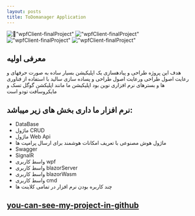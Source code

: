 ```yaml
---
layout: posts
title: ToDomanager Application
---
```

!["ٌwpfClient-finalProject"](../assets/ToDoManagerAppImages/1.jpg)
!["wpfClient-finalProject"](../assets/ToDoManagerAppImages/2.jpg)
!["wpfClient-finalProject"](../assets/ToDoManagerAppImages/3.jpg)
!["wpfClient-finalProject"](../assets/ToDoManagerAppImages/4.jpg)
## معرفی اولیه
هدف این پروژه طراحی و پیادهسازی یک اپلیکیشن بسیار ساده به صورت حرفهای و رعایت اصول طراحی ورعایت اصول طراحی و پساده سازی سالید با استفاده از فناوری ها  و بسترهای نرم افزاری نوین بود
 اپلیکیشن ما مانند اپلیکشن گوگل تسک و مایکروسافت تودو است
## نرم افزار ما داری بخش های زیر میباشد:
- DataBase
- ماژول CRUD
- ماژول Web Api
- ماژول هوش مصنوعی با تعریف امکانات هوشمند برای ارسال پرامپت ها 
- Swagger
- SignalR
- واسط کاربری wpf
- واسط کاربری blazorServer
- واسط کاربری blazorWasm
- واسط کاربری cmd
- چند کاربره بودن نرم افزار در تمامی کلاینت ها


[you-can-see-my-project-in-github](https://github.com/sanyamasoudi/ToDoManagerApp)
-----------------------------------------------------------------------